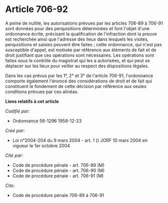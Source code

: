# Article 706-92

A peine de nullité, les autorisations prévues par les articles 706-89 à 706-91 sont données pour des perquisitions
déterminées et font l'objet d'une ordonnance écrite, précisant la qualification de l'infraction dont la preuve est recherchée
ainsi que l'adresse des lieux dans lesquels les visites, perquisitions et saisies peuvent être faites ; cette ordonnance, qui
n'est pas susceptible d'appel, est motivée par référence aux éléments de fait et de droit justifiant que ces opérations sont
nécessaires. Les opérations sont faites sous le contrôle du magistrat qui les a autorisées, et qui peut se déplacer sur les
lieux pour veiller au respect des dispositions légales.

Dans les cas prévus par les 1°, 2° et 3° de l'article 706-91, l'ordonnance comporte également l'énoncé des considérations de
droit et de fait qui constituent le fondement de cette décision par référence aux seules conditions prévues par ces alinéas.

**Liens relatifs à cet article**

_Codifié par_:

  - Ordonnance 58-1296 1958-12-23

_Créé par_:

  - Loi n°2004-204 du 9 mars 2004 - art. 1 () JORF 10 mars 2004 en vigueur le 1er octobre 2004

_Cité par_:

  - Code de procédure pénale - art. 706-89 (M)
  - Code de procédure pénale - art. 706-90 (M)
  - Code de procédure pénale - art. 706-91 (M)

_Cite_:

  - Code de procédure pénale 706-89 à 706-91
